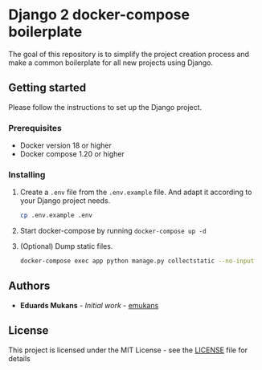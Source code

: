 # Django 2 docker-compose boilerplate

The goal of this repository is to simplify the project creation process and make a common boilerplate for all new projects using Django.

## Getting started
Please follow the instructions to set up the Django project.


### Prerequisites
* Docker version 18 or higher
* Docker compose 1.20 or higher

### Installing
1. Create a `.env` file from the `.env.example` file. And adapt it according to your Django project needs.
    ```bash
    cp .env.example .env
    ```
2. Start docker-compose by running `docker-compose up -d`

3. (Optional) Dump static files.
    ```bash
    docker-compose exec app python manage.py collectstatic --no-input
    ```


## Authors

* **Eduards Mukans** - *Initial work* - [emukans](https://github.com/emukans)


## License

This project is licensed under the MIT License - see the [LICENSE](LICENSE) file for details
